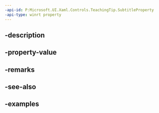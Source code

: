 ```yaml
---
-api-id: P:Microsoft.UI.Xaml.Controls.TeachingTip.SubtitleProperty
-api-type: winrt property
---
```


## -description

## -property-value

## -remarks

## -see-also

## -examples

